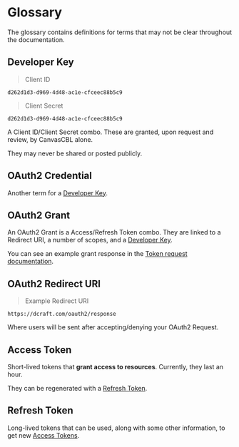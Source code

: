 # Glossary

The glossary contains definitions for terms that may not be clear throughout the documentation.

## Developer Key

> Client ID

```text
d262d1d3-d969-4d48-ac1e-cfceec88b5c9
```

> Client Secret

```text
d262d1d3-d969-4d48-ac1e-cfceec88b5c9
```

A Client ID/Client Secret combo. These are granted, upon request and review, by CanvasCBL alone.

They may never be shared or posted publicly.

## OAuth2 Credential

Another term for a [Developer Key](#developer-key).

## OAuth2 Grant

An OAuth2 Grant is a Access/Refresh Token combo. They are linked to a Redirect URI, a number of scopes, and a [Developer Key](#developer-key).

You can see an example grant response in the [Token request documentation](#token).

## OAuth2 Redirect URI

> Example Redirect URI

```text
https://dcraft.com/oauth2/response
```

Where users will be sent after accepting/denying your OAuth2 Request.

## Access Token

Short-lived tokens that **grant access to resources**. Currently, they last an hour.

They can be regenerated with a [Refresh Token](#refresh-token).

## Refresh Token

Long-lived tokens that can be used, along with some other information, to get new [Access Tokens](#access-token).